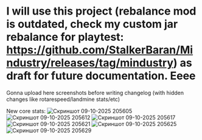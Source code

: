 # I will use this project (rebalance mod is outdated, check my custom jar rebalance for playtest: https://github.com/StalkerBaran/Mindustry/releases/tag/mindustry) as draft for future documentation. Eeee

Gonna upload here screenshots before writing changelog (with hidden changes like rotarespeed/landmine stats/etc)

New core stats: 
![Скриншот 09-10-2025 205605](https://github.com/user-attachments/assets/ffde1ce9-5bdb-4006-b167-16b98811aab5)
![Скриншот 09-10-2025 205612](https://github.com/user-attachments/assets/c5e55581-7d47-458a-aeea-78def0757ecd)
![Скриншот 09-10-2025 205617](https://github.com/user-attachments/assets/e3e4a55f-6ff5-4dd8-9d4a-9483d88d23b3)
![Скриншот 09-10-2025 205621](https://github.com/user-attachments/assets/90688ed7-481e-4d27-b3e3-a21a3f2e38a5)
![Скриншот 09-10-2025 205625](https://github.com/user-attachments/assets/ce66c30a-f78e-44f5-a5be-9be0b19c8c30)
![Скриншот 09-10-2025 205629](https://github.com/user-attachments/assets/1a447ac9-c549-44ad-aec3-974f7b486753)
